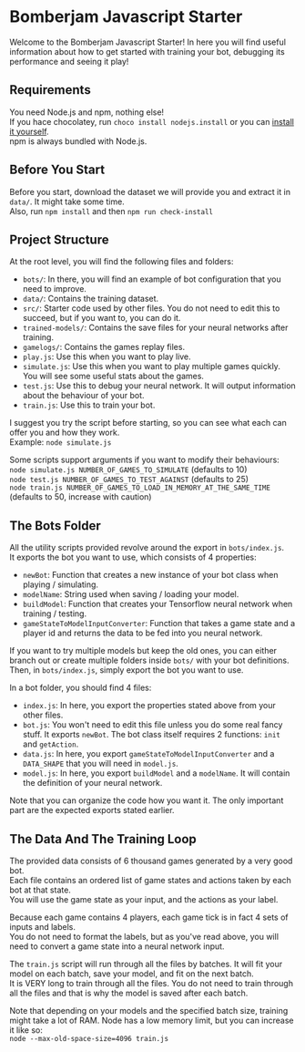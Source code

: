 # Bomberjam Javascript Starter  
Welcome to the Bomberjam Javascript Starter! In here you will find useful information about how to get started with training your bot, debugging its performance and seeing it play!  

## Requirements
You need Node.js and npm, nothing else!  
If you hace chocolatey, run ``choco install nodejs.install`` or you can [install it yourself](https://nodejs.org/en/download/).  
npm is always bundled with Node.js.  

## Before You Start
Before you start, download the dataset we will provide you and extract it in ``data/``. It might take some time.  
Also, run ``npm install`` and then ``npm run check-install``

## Project Structure  
At the root level, you will find the following files and folders:  
- ``bots/``: In there, you will find an example of bot configuration that you need to improve.  
- ``data/``: Contains the training dataset.
- ``src/``: Starter code used by other files. You do not need to edit this to succeed, but if you want to, you can do it.  
- ``trained-models/``: Contains the save files for your neural networks after training.  
- ``gamelogs/``: Contains the games replay files.
- ``play.js``: Use this when you want to play live.  
- ``simulate.js``: Use this when you want to play multiple games quickly. You will see some useful stats about the games.  
- ``test.js``: Use this to debug your neural network. It will output information about the behaviour of your bot.  
- ``train.js``: Use this to train your bot.  

I suggest you try the script before starting, so you can see what each can offer you and how they work.  
Example: ``node simulate.js``  

Some scripts support arguments if you want to modify their behaviours:  
``node simulate.js NUMBER_OF_GAMES_TO_SIMULATE`` (defaults to 10)  
``node test.js NUMBER_OF_GAMES_TO_TEST_AGAINST`` (defaults to 25)  
``node train.js NUMBER_OF_GAMES_TO_LOAD_IN_MEMORY_AT_THE_SAME_TIME`` (defaults to 50, increase with caution)  

## The Bots Folder 
All the utility scripts provided revolve around the export in ``bots/index.js``.  
It exports the bot you want to use, which consists of 4 properties:  
- ``newBot``: Function that creates a new instance of your bot class when playing / simulating.  
- ``modelName``: String used when saving / loading your model.  
- ``buildModel``: Function that creates your Tensorflow neural network when training / testing.  
- ``gameStateToModelInputConverter``: Function that takes a game state and a player id and returns the data to be fed into you neural network.  

If you want to try multiple models but keep the old ones, you can either branch out or create multiple folders inside ``bots/`` with your bot definitions. Then, in ``bots/index.js``, simply export the bot you want to use.  

In a bot folder, you should find 4 files:  
- ``index.js``: In here, you export the properties stated above from your other files.  
- ``bot.js``: You won't need to edit this file unless you do some real fancy stuff. It exports ``newBot``. The bot class itself requires 2 functions: ``init`` and ``getAction``.  
- ``data.js``: In here, you export ``gameStateToModelInputConverter`` and a ``DATA_SHAPE`` that you will need in ``model.js``.  
- ``model.js``: In here, you export ``buildModel`` and a ``modelName``. It will contain the definition of your neural network.  

Note that you can organize the code how you want it. The only important part are the expected exports stated earlier.  

## The Data And The Training Loop
The provided data consists of 6 thousand games generated by a very good bot.  
Each file contains an ordered list of game states and actions taken by each bot at that state.  
You will use the game state as your input, and the actions as your label.   

Because each game contains 4 players, each game tick is in fact 4 sets of inputs and labels.  
You do not need to format the labels, but as you've read above, you will need to convert a game state into a neural network input. 

The ``train.js`` script will run through all the files by batches. It will fit your model on each batch, save your model, and fit on the next batch.  
It is VERY long to train through all the files. You do not need to train through all the files and that is why the model is saved after each batch.  

Note that depending on your models and the specified batch size, training might take a lot of RAM. Node has a low memory limit, but you can increase it like so:  
``node --max-old-space-size=4096 train.js``  